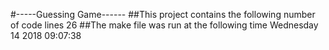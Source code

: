 #-----Guessing Game------
##This project contains the following number of code lines
26
##The make file was run at the following time
Wednesday 14 2018 09:07:38
